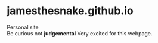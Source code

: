 # jamesthesnake.github.io
Personal site
<br>
Be curious not <b>judgemental</b>
Very excited for this webpage.
